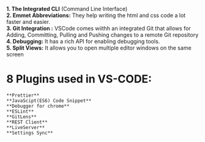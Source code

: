 **1. The Integrated CLI** (Command Line Interface)  
**2. Emmet Abbreviations:** They help writing the html and css code a lot faster and easier.  
**3. Git Integration :** VSCode comes wiithh an integrated Git that allows for Adding, Committing, Pulling and Pushing changes to a remote Git repository  
**4. Debugging:** It has a rich  API for enabling debugging tools.  
**5. Split Views:** It allows you to open multiple editor windows on the same screen  


# 8 Plugins used in VS-CODE:  
	**Prettier**  
	**JavaScipt(ES6) Code Snippet**  
	**Debugger for chrome**  
	**ESLint**  
	**GitLens**  
	**REST Client**  
	**LiveServer**  
	**Settings Sync**  









